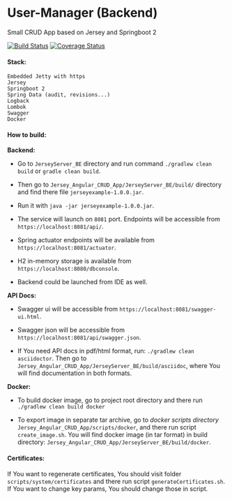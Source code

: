 # User-Manager (Backend)
Small CRUD App based on Jersey and Springboot 2

[![Build Status](https://travis-ci.org/nislamovs/Jersey_Angular_CRUD_App.svg?branch=master)](https://travis-ci.org/nislamovs/Jersey_Angular_CRUD_App)
[![Coverage Status](https://coveralls.io/repos/github/nislamovs/Jersey_Angular_CRUD_App/badge.svg?branch=master)](https://coveralls.io/github/nislamovs/Jersey_Angular_CRUD_App?branch=master)

#### Stack:

    Embedded Jetty with https 
    Jersey
    Springboot 2
    Spring Data (audit, revisions...)
    Logback
    Lombok
    Swagger
    Docker

#### How to build:
 
**Backend:**

- Go to `JerseyServer_BE` directory and run command `./gradlew clean build` or `gradle clean build`.

- Then go to `Jersey_Angular_CRUD_App/JerseyServer_BE/build/` directory and find there file `jerseyexample-1.0.0.jar`.

- Run it with `java -jar jerseyexample-1.0.0.jar`.

- The service will launch on `8081` port. Endpoints will be accessible from `https://localhost:8081/api/`.

- Spring actuator endpoints will be available from `https://localhost:8081/actuator`.

- H2 in-memory storage is available from `https://localhost:8080/dbconsole`.

- Backend could be launched from IDE as well. 

**API Docs:**

- Swagger ui will be accessible from `https://localhost:8081/swagger-ui.html`.

- Swagger json will be accessible from `https://localhost:8081/api/swagger.json`.

- If You need API docs in pdf/html format, run: ```./gradlew clean asciidoctor```. Then go to ```Jersey_Angular_CRUD_App/JerseyServer_BE/build/asciidoc```, where You will find documentation in both formats.

**Docker:** 

- To build docker image, go to project root directory and there run ```./gradlew clean build docker```

- To export image in separate tar archive, go to _docker scripts directory_ ```Jersey_Angular_CRUD_App/scripts/docker```, and there run script ```create_image.sh```. You will find docker image (in tar format) in build directory: ```Jersey_Angular_CRUD_App/JerseyServer_BE/build/docker```.  

#### Certificates:

If You want to regenerate certificates, You should visit folder `scripts/system/certificates` and 
there run script `generateCertificates.sh`. If You want to change key params, You should change those in script.
